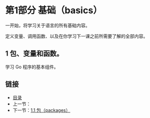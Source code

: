 # 第1部分 基础（basics）

一开始，将学习关于语言的所有基础内容。

定义变量、调用函数、以及在你学习下一课之前所需要了解的全部内容。

## 1 包、变量和函数。

学习 Go 程序的基本组件。

## 链接
* [目录](https://github.com/alphaxlvii/go-zh/blob/master/tour/directory.md)
* 上一节：
* 下一节：[1.1 包（packages）](https://github.com/alphaxlvii/go-zh/blob/master/tour/01.01.md)
